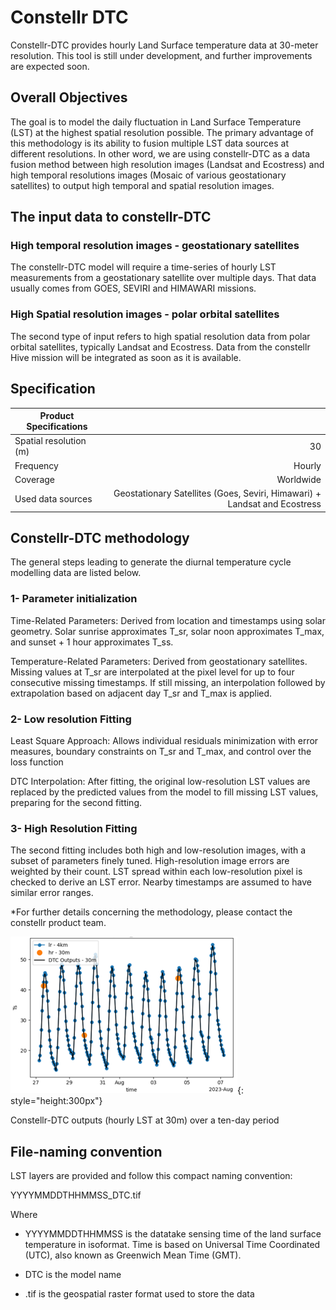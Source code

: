 # Constellr DTC
Constellr-DTC provides hourly Land Surface temperature data at 30-meter resolution. 
This tool is still under development, and further improvements are expected soon.

## Overall Objectives 

The goal is to model the daily fluctuation in Land Surface Temperature (LST) at the highest spatial resolution possible. The primary advantage of this methodology is its ability to fusion multiple LST data sources at different resolutions. In other word, we are using constellr-DTC as a data fusion method between high resolution images (Landsat and Ecostress) and high temporal resolutions images (Mosaic of various geostationary satellites) to output high temporal and spatial resolution images. 

## The input data to constellr-DTC

### High temporal resolution images - geostationary satellites 

The constellr-DTC model will require a time-series of hourly LST measurements from a geostationary satellite over multiple days. That data usually comes from GOES, SEVIRI and HIMAWARI missions. 

### High Spatial resolution images - polar orbital satellites 

The second type of input refers to high spatial resolution data from polar orbital satellites, typically Landsat and Ecostress. Data from the constellr Hive mission will be integrated as soon as it is available.  

## Specification

| Product Specifications                |                       |
|---                                    |----:                  |
| Spatial resolution (m)                | 30                    |
| Frequency                       | Hourly        |
| Coverage                              | Worldwide             |
| Used data sources                     |Geostationary Satellites (Goes, Seviri, Himawari) + Landsat and Ecostress |


## Constellr-DTC methodology 

The general steps leading to generate the diurnal temperature cycle modelling data are listed below. 

### 1- Parameter initialization 

Time-Related Parameters: Derived from location and timestamps using solar geometry. Solar sunrise approximates T_sr, solar noon approximates T_max, and sunset + 1 hour approximates T_ss.

Temperature-Related Parameters: Derived from geostationary satellites. Missing values at T_sr are interpolated at the pixel level for up to four consecutive missing timestamps. If still missing, an interpolation followed by extrapolation based on adjacent day T_sr and T_max is applied.

### 2- Low resolution Fitting 

Least Square Approach: Allows individual residuals minimization with error measures, boundary constraints on T_sr and T_max, and control over the loss function

DTC Interpolation: After fitting, the original low-resolution LST values are replaced by the predicted values from the model to fill missing LST values, preparing for the second fitting.

### 3- High Resolution Fitting 

The second fitting includes both high and low-resolution images, with a subset of parameters finely tuned. High-resolution image errors are weighted by their count. LST spread within each low-resolution pixel is checked to derive an LST error. Nearby timestamps are assumed to have similar error ranges.
 
*For further details concerning the methodology, please contact the constellr product team.  

![dtc modeling](images/dtc_modeling_outputs.png){: style="height:300px"}
<figcaption id="dtc modeling" tag="image">Constellr-DTC outputs (hourly LST at 30m) over a ten-day period </figcaption>


## File-naming convention

LST layers are provided and follow this compact naming convention:

YYYYMMDDTHHMMSS_DTC.tif

Where

- YYYYMMDDTHHMMSS is the datatake sensing time of the land surface temperature in isoformat. Time is based on Universal Time Coordinated (UTC), also known as Greenwich Mean Time (GMT).

- DTC is the model name
  
- .tif is the geospatial raster format used to store the data
